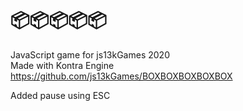 # 📦📦📦📦📦
JavaScript game for js13kGames 2020<br />Made with Kontra Engine
https://github.com/js13kGames/BOXBOXBOXBOXBOX

Added pause using ESC
